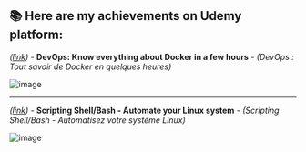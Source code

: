 ## 📚 Here are my achievements on Udemy platform:

_([link](https://www.udemy.com/certificate/UC-3ece8739-74b5-4b7c-a104-a5b5a5a5f16c/))_ - **DevOps: Know everything about Docker in a few hours** - _(DevOps : Tout savoir de Docker en quelques heures)_

![image](https://user-images.githubusercontent.com/60783263/155205021-1f61a48f-8115-4b46-ae13-8a1326ad5c3e.png)

---

_([link](https://www.udemy.com/certificate/UC-d4250382-5c92-43a5-9ac0-137a54d8b9c1/))_ - **Scripting Shell/Bash - Automate your Linux system** - _(Scripting Shell/Bash - Automatisez votre système Linux)_

![image](https://user-images.githubusercontent.com/60783263/155305414-98acdf7c-7524-4333-9c81-17e7d13575d7.png)
